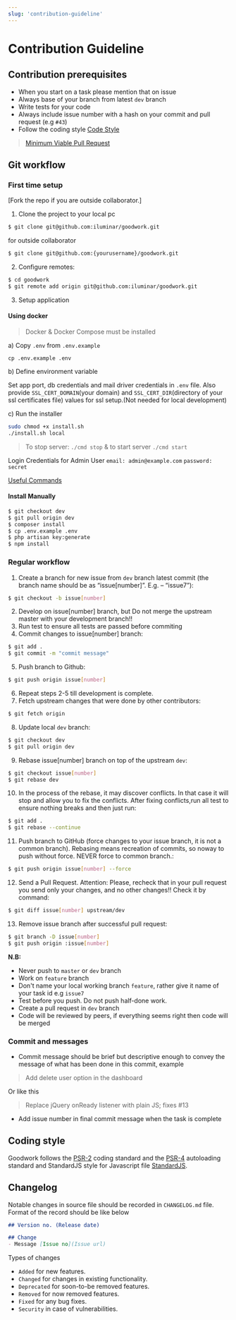 ```yaml
---
slug: 'contribution-guideline'
---
```


# Contribution Guideline

## Contribution prerequisites

* When you start on a task please mention that on issue
* Always base of your branch from latest `dev` branch
* Write tests for your code
* Always include issue number with a hash on your commit and pull request (e.g `#43`)
* Follow the coding style [Code Style](https://github.com/iluminar/goodwork/wiki/Contribution-Guideline#coding-style)

> [Minimum Viable Pull Request](https://dev.to/jmfayard/the-minimum-viable-pull-request-5e7p)

## Git workflow

### First time setup

[Fork the repo if you are outside collaborator.]

1. Clone the project to your local pc

``` bash
$ git clone git@github.com:iluminar/goodwork.git
```

for outside collaborator
``` bash
$ git clone git@github.com:{yourusername}/goodwork.git
```

2. Configure remotes:

``` bash
$ cd goodwork
$ git remote add origin git@github.com:iluminar/goodwork.git
```

3. Setup application

#### Using docker

> Docker & Docker Compose must be installed

a) Copy `.env` from `.env.example`

```
cp .env.example .env
```

b) Define environment variable

Set app port, db credentials and mail driver credentials in `.env` file. Also provide `SSL_CERT_DOMAIN`(your domain) and `SSL_CERT_DIR`(directory of your ssl certificates file) values for ssl setup.(Not needed for local development)

c) Run the installer

```bash
sudo chmod +x install.sh
./install.sh local
```

> To stop server: `./cmd stop` & to start server `./cmd start`


Login Credentials for Admin User
`email: admin@example.com`
`password: secret`

[Useful Commands](https://github.com/iluminar/goodwork/wiki/Installation#shortcuts-for-running-command)

#### Install Manually

``` bash
$ git checkout dev
$ git pull origin dev
$ composer install
$ cp .env.example .env
$ php artisan key:generate
$ npm install
```


### Regular workflow
1. Create a branch for new issue from `dev` branch latest commit (the branch name should be as “issue[number]”. E.g. – “issue7”):
``` bash
$ git checkout -b issue[number]
```

2. Develop on issue[number] branch, but Do not merge the upstream master with your development branch!!
3. Run test to ensure all tests are passed before commiting
4. Commit changes to issue[number] branch:
``` bash
$ git add .
$ git commit -m "commit message"
```

5. Push branch to Github:
``` bash
$ git push origin issue[number]
```

6. Repeat steps 2-5 till development is complete.
7. Fetch upstream changes that were done by other contributors:
``` bash
$ git fetch origin
```

8. Update local `dev` branch:
``` bash
$ git checkout dev
$ git pull origin dev
```

9. Rebase issue[number] branch on top of the upstream `dev`:
``` bash
$ git checkout issue[number]
$ git rebase dev
```

10. In the process of the rebase, it may discover conflicts. In that case it will stop and allow you to fix the conflicts. After fixing conflicts,run all test to ensure nothing breaks and then just run:
``` bash
$ git add .
$ git rebase --continue
```

11. Push branch to GitHub (force changes to your issue branch, it is not a common branch). Rebasing means recreation of commits, so noway to push without force. NEVER force to common branch.:
``` bash
$ git push origin issue[number] --force
```

12. Send a Pull Request.
Attention: Please, recheck that in your pull request you send only your changes, and no other changes!!
Check it by command:
``` bash
$ git diff issue[number] upstream/dev
```

13. Remove issue branch after successful pull request:
``` bash
$ git branch -D issue[number]
$ git push origin :issue[number]
```

**N.B:**
* Never push to `master` or `dev` branch
* Work on `feature` branch
* Don't name your local working branch `feature`, rather give it name of your task id e.g `issue7`
* Test before you push. Do not push half-done work.
* Create a pull request in `dev` branch
* Code will be reviewed by peers, if everything seems right then code will be merged

### Commit and messages
* Commit message should be brief but descriptive enough to convey the message of what has been done in this commit, example

> Add delete user option in the dashboard

Or like this
> Replace jQuery onReady listener with plain JS; fixes #13
* Add issue number in final commit message when the task is complete

## Coding style
Goodwork follows the [PSR-2](https://github.com/php-fig/fig-standards/blob/master/accepted/PSR-2-coding-style-guide.md) coding standard and the [PSR-4](https://github.com/php-fig/fig-standards/blob/master/accepted/PSR-4-autoloader.md) autoloading standard and StandardJS style for Javascript file [StandardJS](https://standardjs.com/rules.html).

## Changelog

Notable changes in source file should be recorded in `CHANGELOG.md` file.
Format of the record should be like below

```md
## Version no. (Release date)

## Change
- Message [Issue no](Issue url)
```

Types of changes
* `Added` for new features.
* `Changed` for changes in existing functionality.
* `Deprecated` for soon-to-be removed features.
* `Removed` for now removed features.
* `Fixed` for any bug fixes.
* `Security` in case of vulnerabilities.